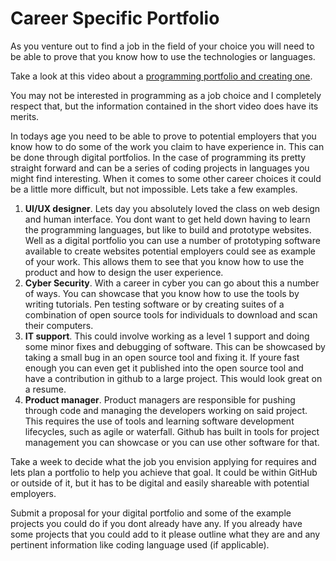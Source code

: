 # Career Specific Portfolio
As you venture out to find a job in the field of your choice you will need to be able to prove that you know how to use the technologies or languages. 

Take a look at this video about a [programming portfolio and creating one](https://m.youtube.com/watch?v=l7ByJtQ8bv4).

You may not be interested in programming as a job choice and I completely respect that, but the information contained in the short video does have its merits. 

In todays age you need to be able to prove to potential employers that you know how to do some of the work you claim to have experience in. This can be done through digital portfolios. In the case of programming its pretty straight forward and can be a series of coding projects in languages you might find interesting. When it comes to some other career choices it could be a little more difficult, but not impossible. Lets take a few examples.

1. **UI/UX designer**. Lets day you absolutely loved the class on web design and human interface. You dont want to get held down having to learn the programming languages, but like to build and prototype websites. Well as a digital portfolio you can use a number of prototyping software available to create websites potential employers could see as example of your work. This allows them to see that you know how to use the product and how to design the user experience. 
2. **Cyber Security**. With a career in cyber you can go about this a number of ways. You can showcase that you know how to use the tools by writing tutorials. Pen testing software or by creating suites of a combination of open source tools for individuals to download and scan their computers.
3. **IT support**. This could involve working as a level 1 support and doing some minor fixes and debugging of software. This can be showcased by taking a small bug in an open source tool and fixing it. If youre fast enough you can even get it published into the open source tool and have a contribution in github to a large project. This would look great on a resume.
4. **Product manager**. Product managers are responsible for pushing through code and managing the developers working on said project. This requires the use of tools and learning software development lifecycles, such as agile or waterfall. Github has built in tools for project management you can showcase or you can use other software for that.

Take a week to decide what the job you envision applying for requires and lets plan a portfolio to help you achieve that goal. It could be within GitHub or outside of it, but it has to be digital and easily shareable with potential employers. 

Submit a proposal for your digital portfolio and some of the example projects you could do if you dont already have any. If you already have some projects that you could add to it please outline what they are and any pertinent information like coding language used (if applicable).
